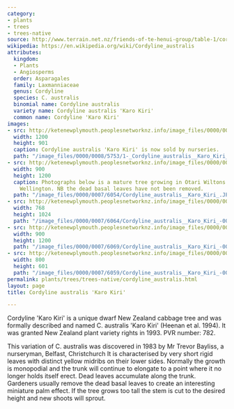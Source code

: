 ```yaml
---
category:
- plants
- trees
- trees-native
source: http://www.terrain.net.nz/friends-of-te-henui-group/table-1/cordyline-australis-karo-kiri.html
wikipedia: https://en.wikipedia.org/wiki/Cordyline_australis
attributes:
  kingdom:
  - Plants
  - Angiosperms
  order: Asparagales
  family: Laxmanniaceae
  genus: Cordyline
  species: C. australis
  binomial name: Cordyline australis
  variety name: Cordyline australis 'Karo Kiri'
  common name: Cordyline 'Karo Kiri'
images:
- src: http://ketenewplymouth.peoplesnetworknz.info/image_files/0000/0008/5753/1-_Cordyline_australis__Karo_Kiri___Karo_kiri-006.JPG
  width: 1200
  height: 901
  caption: Cordyline australis 'Karo Kiri' is now sold by nurseries.
  path: "/image_files/0000/0008/5753/1-_Cordyline_australis__Karo_Kiri___Karo_kiri-006.JPG"
- src: http://ketenewplymouth.peoplesnetworknz.info/image_files/0000/0007/6054/Cordyline_australis__Karo_Kiri_.JPG
  width: 900
  height: 1200
  caption: Photographs below is a mature tree growing in Otari Wiltons Bush Reserve,
    Wellington. NB the dead basal leaves have not been removed.
  path: "/image_files/0000/0007/6054/Cordyline_australis__Karo_Kiri_.JPG"
- src: http://ketenewplymouth.peoplesnetworknz.info/image_files/0000/0007/6064/Cordyline_australis__Karo_Kiri_-002.JPG
  width: 768
  height: 1024
  path: "/image_files/0000/0007/6064/Cordyline_australis__Karo_Kiri_-002.JPG"
- src: http://ketenewplymouth.peoplesnetworknz.info/image_files/0000/0007/6069/Cordyline_australis__Karo_Kiri_-003.JPG
  width: 900
  height: 1200
  path: "/image_files/0000/0007/6069/Cordyline_australis__Karo_Kiri_-003.JPG"
- src: http://ketenewplymouth.peoplesnetworknz.info/image_files/0000/0007/6059/Cordyline_australis__Karo_Kiri_-001.JPG
  width: 800
  height: 601
  path: "/image_files/0000/0007/6059/Cordyline_australis__Karo_Kiri_-001.JPG"
permalink: plants/trees/trees-native/cordyline_australis.html
layout: page
title: Cordyline australis 'Karo Kiri'

---
```

Cordyline 'Karo Kiri' is a unique dwarf New Zealand cabbage tree and was formally described and named C. australis 'Karo Kiri' (Heenan et al. 1994). It was granted New Zealand plant variety rights in 1993. PVR number: 782. 

This variation of C. australis was discovered in 1983 by Mr Trevor Bayliss, a nurseryman, Belfast, Christchurch
It is characterised by very short rigid leaves with distinct yellow midribs on their lower sides. Normally the growth is monopodial and the trunk will continue to elongate to a point where it no longer holds itself erect. Dead leaves accumulate along the trunk. Gardeners usually remove the dead basal leaves to create an interesting miniature palm effect. If the tree grows too tall the stem is cut to the desired height and new shoots will sprout.
